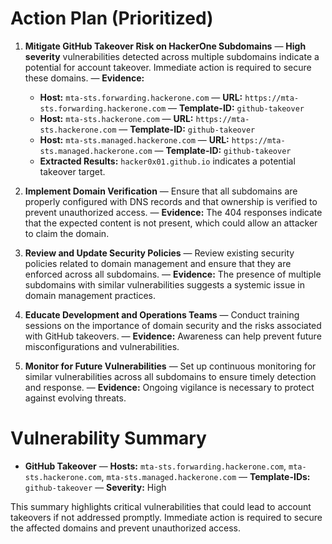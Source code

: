 # Action Plan (Prioritized)
1. **Mitigate GitHub Takeover Risk on HackerOne Subdomains** — **High severity** vulnerabilities detected across multiple subdomains indicate a potential for account takeover. Immediate action is required to secure these domains. — **Evidence:** 
   - **Host:** `mta-sts.forwarding.hackerone.com` — **URL:** `https://mta-sts.forwarding.hackerone.com` — **Template-ID:** `github-takeover`
   - **Host:** `mta-sts.hackerone.com` — **URL:** `https://mta-sts.hackerone.com` — **Template-ID:** `github-takeover`
   - **Host:** `mta-sts.managed.hackerone.com` — **URL:** `https://mta-sts.managed.hackerone.com` — **Template-ID:** `github-takeover`
   - **Extracted Results:** `hacker0x01.github.io` indicates a potential takeover target.

2. **Implement Domain Verification** — Ensure that all subdomains are properly configured with DNS records and that ownership is verified to prevent unauthorized access. — **Evidence:** The 404 responses indicate that the expected content is not present, which could allow an attacker to claim the domain.

3. **Review and Update Security Policies** — Review existing security policies related to domain management and ensure that they are enforced across all subdomains. — **Evidence:** The presence of multiple subdomains with similar vulnerabilities suggests a systemic issue in domain management practices.

4. **Educate Development and Operations Teams** — Conduct training sessions on the importance of domain security and the risks associated with GitHub takeovers. — **Evidence:** Awareness can help prevent future misconfigurations and vulnerabilities.

5. **Monitor for Future Vulnerabilities** — Set up continuous monitoring for similar vulnerabilities across all subdomains to ensure timely detection and response. — **Evidence:** Ongoing vigilance is necessary to protect against evolving threats.

# Vulnerability Summary
- **GitHub Takeover** — **Hosts:** `mta-sts.forwarding.hackerone.com`, `mta-sts.hackerone.com`, `mta-sts.managed.hackerone.com` — **Template-IDs:** `github-takeover` — **Severity:** High

This summary highlights critical vulnerabilities that could lead to account takeovers if not addressed promptly. Immediate action is required to secure the affected domains and prevent unauthorized access.
